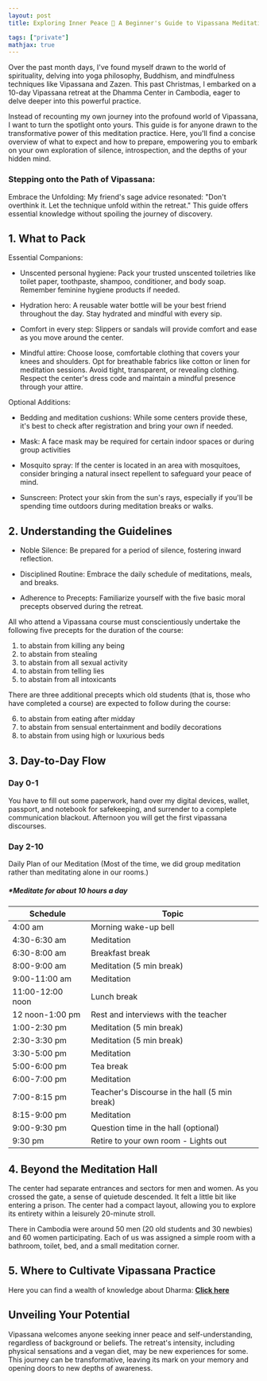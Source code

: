 ```yaml
---
layout: post
title: Exploring Inner Peace 🧘 A Beginner's Guide to Vipassana Meditation 

tags: ["private"]
mathjax: true
---
```

Over the past month days, I've found myself drawn to the world of spirituality, delving into yoga philosophy, Buddhism, and mindfulness techniques like Vipassana and Zazen. This past Christmas, I embarked on a 10-day Vipassana retreat at the Dhamma Center in Cambodia, eager to delve deeper into this powerful practice.

Instead of recounting my own journey into the profound world of Vipassana, I want to turn the spotlight onto yours. This guide is for anyone drawn to the transformative power of this meditation practice. Here, you'll find a concise overview of what to expect and how to prepare, empowering you to embark on your own exploration of silence, introspection, and the depths of your hidden mind.

### Stepping onto the Path of Vipassana: 

Embrace the Unfolding: My friend's sage advice resonated: "Don't overthink it. Let the technique unfold within the retreat." This guide offers essential knowledge without spoiling the journey of discovery.

## 1. What to Pack

Essential Companions:

- Unscented personal hygiene: Pack your trusted unscented toiletries like toilet paper, toothpaste, shampoo, conditioner, and body soap. Remember feminine hygiene products if needed.

- Hydration hero: A reusable water bottle will be your best friend throughout the day. Stay hydrated and mindful with every sip. 

- Comfort in every step: Slippers or sandals will provide comfort and ease as you move around the center. 

- Mindful attire: Choose loose, comfortable clothing that covers your knees and shoulders. Opt for breathable fabrics like cotton or linen for meditation sessions. Avoid tight, transparent, or revealing clothing. Respect the center's dress code and maintain a mindful presence through your attire.

Optional Additions: 

- Bedding and meditation cushions: While some centers provide these, it's best to check after registration and bring your own if needed. 

- Mask: A face mask may be required for certain indoor spaces or during group activities

- Mosquito spray: If the center is located in an area with mosquitoes, consider bringing a natural insect repellent to safeguard your peace of mind.

- Sunscreen: Protect your skin from the sun's rays, especially if you'll be spending time outdoors during meditation breaks or walks.

## 2. Understanding the Guidelines

- Noble Silence: Be prepared for a period of silence, fostering inward reflection.

- Disciplined Routine: Embrace the daily schedule of meditations, meals, and breaks.

- Adherence to Precepts: Familiarize yourself with the five basic moral precepts observed during the retreat.

All who attend a Vipassana course must conscientiously undertake the following five precepts for the duration of the course:

1. to abstain from killing any being
2. to abstain from stealing
3. to abstain from all sexual activity
4. to abstain from telling lies
5. to abstain from all intoxicants

There are three additional precepts which old students (that is, those who have completed a course) are expected to follow during the course:

6. to abstain from eating after midday
7. to abstain from sensual entertainment and bodily decorations
8. to abstain from using high or luxurious beds

## 3. Day-to-Day Flow

### Day 0-1
You have to fill out some paperwork, hand over my digital devices, wallet, passport, and notebook for safekeeping, and surrender to a complete communication blackout. Afternoon you will get the first vipassana discourses.

### Day 2-10
Daily Plan of our Meditation (Most of the time, we did group meditation rather than meditating alone in our rooms.)

##### *Meditate for about 10 hours a day


| Schedule  | Topic |
| ------------- | ------------- |
| 4:00 am  | Morning wake-up bell  |
| 4:30-6:30 am  | Meditation  |
| 6:30-8:00 am  | Breakfast break  |
| 8:00-9:00 am  | Meditation (5 min break)  |
| 9:00-11:00 am   | Meditation  |
| 11:00-12:00 noon  | Lunch break  |
| 12 noon-1:00 pm  | Rest and interviews with the teacher |
| 1:00-2:30 pm  | Meditation (5 min break) |
| 2:30-3:30 pm  | Meditation (5 min break) |
| 3:30-5:00 pm  | Meditation |
| 5:00-6:00 pm  | Tea break |
| 6:00-7:00 pm  | Meditation |
| 7:00-8:15 pm  | Teacher's Discourse in the hall (5 min break) |
| 8:15-9:00 pm  | Meditation |
| 9:00-9:30 pm   | Question time in the hall (optional) |
| 9:30 pm   | Retire to your own room - Lights out |


## 4. Beyond the Meditation Hall
The center had separate entrances and sectors for men and women. As you crossed the gate, a sense of quietude descended. It felt a little bit like entering a prison. The center had a compact layout, allowing you to explore its entirety within a leisurely 20-minute stroll.

There in Cambodia were around 50 men (20 old students and 30 newbies) and 60 women participating. Each of us was assigned a simple room with a bathroom, toilet, bed, and a small meditation corner.

## 5. Where to Cultivate Vipassana Practice

Here you can find a wealth of knowledge about Dharma: <a href="https://www.dhamma.org/en-US/locations/directory" target="_blank"><b>Click here</b></a>

## Unveiling Your Potential

Vipassana welcomes anyone seeking inner peace and self-understanding, regardless of background or beliefs. The retreat's intensity, including physical sensations and a vegan diet, may be new experiences for some. This journey can be transformative, leaving its mark on your memory and opening doors to new depths of awareness.




                   	
                   	
                    	
                 	
            	
            	
                    	
                    	
                    	
                  	
                   	
                    	
                    	
                   	
                            	